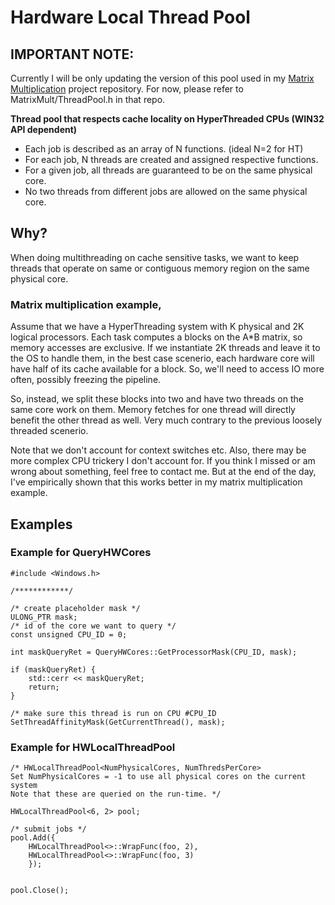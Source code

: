 # Hardware Local Thread Pool

## IMPORTANT NOTE: 

Currently I will be only updating the version of this pool used in my [Matrix Multiplication](https://github.com/talhasaruhan/cpp-matmul) project repository. For now, please refer to MatrixMult/ThreadPool.h in that repo.

**Thread pool that respects cache locality on HyperThreaded CPUs (WIN32 API dependent)**

* Each job is described as an array of N functions. (ideal N=2 for HT)  
* For each job, N threads are created and assigned respective functions.  
* For a given job, all threads are guaranteed to be on the same physical core.  
* No two threads from different jobs are allowed on the same physical core.  

## Why?  
When doing multithreading on cache sensitive tasks, we want to keep threads that operate on same or contiguous memory region on the same physical core.  

### Matrix multiplication example,   
Assume that we have a HyperThreading system with K physical and 2K logical processors. Each task computes a blocks on the A*B matrix, so memory accesses are exclusive.
If we instantiate 2K threads and leave it to the OS to handle them, in the best case scenerio, each hardware core will have half of its cache available for a block. So, we'll need to access IO more often, possibly freezing the pipeline.  

So, instead, we split these blocks into two and have two threads on the same core work on them. Memory fetches for one thread will directly benefit the other thread as well. Very much contrary to the previous loosely threaded scenerio.  

Note that we don't account for context switches etc. Also, there may be more complex CPU trickery I don't account for. 
If you think I missed or am wrong about something, feel free to contact me. 
But at the end of the day, I've empirically shown that this works better in my matrix multiplication example.

## Examples

### Example for QueryHWCores
```
#include <Windows.h>

/************/

/* create placeholder mask */
ULONG_PTR mask;
/* id of the core we want to query */
const unsigned CPU_ID = 0;

int maskQueryRet = QueryHWCores::GetProcessorMask(CPU_ID, mask);

if (maskQueryRet) {
    std::cerr << maskQueryRet;
    return;
}

/* make sure this thread is run on CPU #CPU_ID
SetThreadAffinityMask(GetCurrentThread(), mask);

```

### Example for HWLocalThreadPool

```
/* HWLocalThreadPool<NumPhysicalCores, NumThredsPerCore>                   
Set NumPhysicalCores = -1 to use all physical cores on the current system 
Note that these are queried on the run-time. */

HWLocalThreadPool<6, 2> pool;

/* submit jobs */
pool.Add({
    HWLocalThreadPool<>::WrapFunc(foo, 2),
    HWLocalThreadPool<>::WrapFunc(foo, 3)
    });


pool.Close();
```
